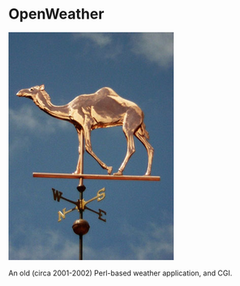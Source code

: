 # OpenWeather

![](camel.jpg?raw=true "")


An old (circa 2001-2002) Perl-based weather application, and CGI.
